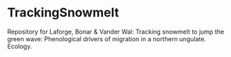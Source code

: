# TrackingSnowmelt
Repository for Laforge, Bonar &amp; Vander Wal: Tracking snowmelt to jump the green wave: Phenological drivers of migration in a northern ungulate. Ecology.
